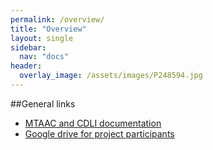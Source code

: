 ```yaml
---
permalink: /overview/
title: "Overview"
layout: single
sidebar:
  nav: "docs"
header:
  overlay_image: /assets/images/P248594.jpg
---
```


##General links

- [MTAAC and CDLI documentation](https://cdli-gh.github.io/)  
- [Google drive for project participants](https://drive.google.com/drive/folders/0B8-deXARunnhU2FHVzVqLXA4N3M)
